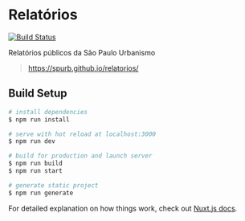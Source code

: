 # Relatórios

[![Build Status](https://travis-ci.org/SPURB/relatorios.svg?branch=master)](https://travis-ci.org/SPURB/relatorios)

Relatórios públicos da São Paulo Urbanismo
>https://spurb.github.io/relatorios/

## Build Setup

``` bash
# install dependencies
$ npm run install

# serve with hot reload at localhost:3000
$ npm run dev

# build for production and launch server
$ npm run build
$ npm run start

# generate static project
$ npm run generate
```

For detailed explanation on how things work, check out [Nuxt.js docs](https://nuxtjs.org).
